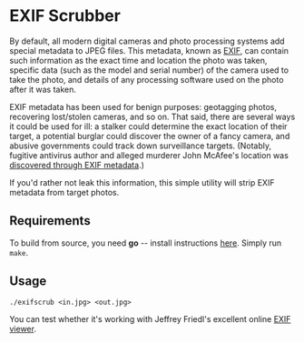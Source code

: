 # EXIF Scrubber

By default, all modern digital cameras and photo processing systems
add special metadata to JPEG files. This metadata, known as
[EXIF](http://en.wikipedia.org/wiki/Exchangeable_image_file_format),
can contain such information as the exact time and location the photo
was taken, specific data (such as the model and serial number) of the
camera used to take the photo, and details of any processing software
used on the photo after it was taken.

EXIF metadata has been used for benign purposes: geotagging photos,
recovering lost/stolen cameras, and so on. That said, there are
several ways it could be used for ill: a stalker could determine the
exact location of their target, a potential burglar could discover the
owner of a fancy camera, and abusive governments could track down
surveillance targets. (Notably, fugitive antivirus author and alleged
murderer John McAfee's location was
[discovered through EXIF metadata](http://nakedsecurity.sophos.com/2012/12/03/john-mcafee-location-exif/).)

If you'd rather not leak this information, this simple utility will
strip EXIF metadata from target photos.

## Requirements

To build from source, you need **go** -- install instructions [here](http://golang.org/doc/install). Simply run `make`.

## Usage

`./exifscrub <in.jpg> <out.jpg>`

You can test whether it's working with Jeffrey Friedl's excellent online [EXIF viewer](http://regex.info/exif.cgi).


